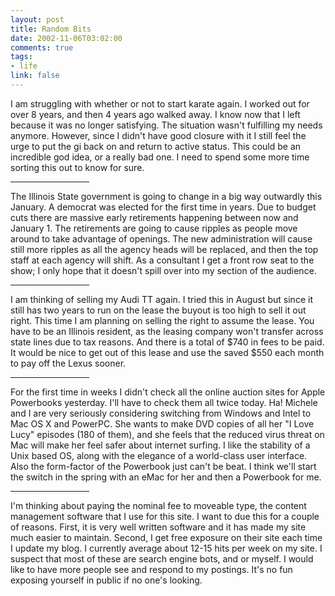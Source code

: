 ```yaml
--- 
layout: post
title: Random Bits
date: 2002-11-06T03:02:00
comments: true
tags:
- life
link: false
---
```

I am struggling with whether or not to start karate again. I worked out for over 8 years, and then 4 years ago walked away. I know now that I left because it was no longer satisfying. The situation wasn't fulfilling my needs anymore. However, since I didn't have good closure with it I still feel the urge to put the gi back on and return to active status. This could be an incredible god idea, or a really bad one. I need to spend some more time sorting this out to know for sure.

<hr width="25%">

The Illinois State government is going to change in a big way outwardly this January. A democrat was elected for the first time in years. Due to budget cuts there are massive early retirements happening between now and January 1. The retirements are going to cause ripples as people move around to take advantage of openings. The new administration will cause still more ripples as all the agency heads will be replaced, and then the top staff at each agency will shift. As a consultant I get a front row seat to the show; I only hope that it doesn't spill over into my section of the audience.

<hr width="25%">

I am thinking of selling my Audi TT again. I tried this in August but since it still has two years to run on the lease the buyout is too high to sell it out right. This time I am planning on selling the right to assume the lease. You have to be an Illinois resident, as the leasing company won't transfer across state lines due to tax reasons. And there is a total of $740 in fees to be paid. It would be nice to get out of this lease and use the saved $550 each month to pay off the Lexus sooner.

<hr width="25%">

For the first time in weeks I didn't check all the online auction sites for Apple Powerbooks yesterday. I'll have to check them all twice today. Ha! Michele and I are very seriously considering switching from Windows and Intel to Mac OS X and PowerPC. She wants to make DVD copies of all her "I Love Lucy" episodes (180 of them), and she feels that the reduced virus threat on Mac will make her feel safer about internet surfing.  I like the stability of a Unix based OS, along with the elegance of a world-class user interface. Also the form-factor of the Powerbook just can't be beat. I think we'll start the switch in the spring with an eMac for her and then a Powerbook for me.

<hr width="25%">

I'm thinking about paying the nominal fee to moveable type, the content management software that I use for this site. I want to due this for a couple of reasons. First, it is very well written software and it has made my site much easier to maintain. Second, I get free exposure on their site each time I update my blog. I currently average about 12-15 hits per week on my site. I suspect that most of these are search engine bots, and or myself. I would like to have more people see and respond to my postings. It's no fun exposing yourself in public if no one's looking.
